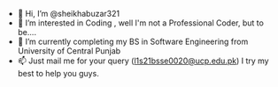 - 👋 Hi, I’m @sheikhabuzar321
- 👀 I’m interested in Coding , well I'm not a  Professional Coder, but to be....
- 🌱 I’m currently completing my BS in Software Engineering from University of Central Punjab
- 📫 Just mail me for your query (l1s21bsse0020@ucp.edu.pk) I try my best to help you guys.
<!---
sheikhabuzar321/sheikhabuzar321 is a ✨ special ✨ repository because its `README.md` (this file) appears on your GitHub profile.
You can click the Preview link to take a look at your changes.
--->
